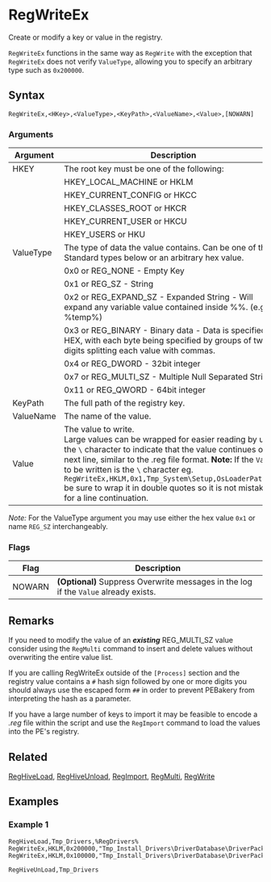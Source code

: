 # RegWriteEx

Create or modify a key or value in the registry.

`RegWriteEx` functions in the same way as `RegWrite` with the exception that `RegWriteEx` does not verify `ValueType`, allowing you to specify an arbitrary type such as `0x200000`.

## Syntax

```pebakery
RegWriteEx,<HKey>,<ValueType>,<KeyPath>,<ValueName>,<Value>,[NOWARN]
```

### Arguments

| Argument | Description |
| --- | --- |
| HKEY | The root key must be one of the following: |
|| HKEY_LOCAL_MACHINE or HKLM |
|| HKEY_CURRENT_CONFIG or HKCC |
|| HKEY_CLASSES_ROOT or HKCR |
|| HKEY_CURRENT_USER or HKCU |
|| HKEY_USERS or HKU |
| ValueType   | The type of data the value contains. Can be one of the Standard types below or an arbitrary hex value. |
||0x0 or REG_NONE - Empty Key |
||0x1 or REG_SZ - String |
||0x2 or REG_EXPAND_SZ - Expanded String - Will expand any variable value contained inside %%. (e.g. %temp%) |
||0x3 or REG_BINARY - Binary data - Data is specified in HEX, with each byte being specified by groups of two digits splitting each value with commas. |
||0x4 or REG_DWORD - 32bit integer |
||0x7 or REG_MULTI_SZ - Multiple Null Separated Strings |
||0x11 or REG_QWORD - 64bit integer |
| KeyPath | The full path of the registry key. |
| ValueName | The name of the value. |
| Value | The value to write.<br/>Large values can be wrapped for easier reading by using the `\` character to indicate that the value continues on the next line, similar to the .reg file format. **Note:** If the `Value` to be written is the `\` character eg. `RegWriteEx,HKLM,0x1,Tmp_System\Setup,OsLoaderPath,"\"` be sure to wrap it in double quotes so it is not mistaken for a line continuation.  |

_Note:_ For the ValueType argument you may use either the hex value `0x1` or name `REG_SZ` interchangeably.

### Flags

| Flag | Description |
| --- | --- |
| NOWARN | **(Optional)** Suppress Overwrite messages in the log if the `Value` already exists. |

## Remarks

If you need to modify the value of an ***existing*** REG_MULTI_SZ value consider using the `RegMulti` command to insert and delete values without overwriting the entire value list.

If you are calling RegWriteEx outside of the `[Process]` section and the registry value contains a `#` hash sign followed by one or more digits you should always use the escaped form `##` in order to prevent PEBakery from interpreting the hash as a parameter.

If you have a large number of keys to import it may be feasible to encode a _.reg_ file within the script and use the `RegImport` command to load the values into the PE's registry.

## Related

[RegHiveLoad](./RegHiveLoad.md), [RegHiveUnload](./RegHiveUnload.md), [RegImport](./RegImport.md), [RegMulti](./RegMulti.md), [RegWrite](./RegWrite.md)

## Examples

### Example 1

```pebakery
RegHiveLoad,Tmp_Drivers,%RegDrivers%
RegWriteEx,HKLM,0x200000,"Tmp_Install_Drivers\DriverDatabase\DriverPackages\monitor.inf_amd64_80f68dff92eaa9bf\Configurations\NonPnPMonitor.Install\Driver","MaxResolution",""
RegWriteEx,HKLM,0x100000,"Tmp_Install_Drivers\DriverDatabase\DriverPackages\monitor.inf_amd64_80f68dff92eaa9bf\Configurations\NonPnPMonitor.Install\Driver","MODES",""

RegHiveUnLoad,Tmp_Drivers
```
